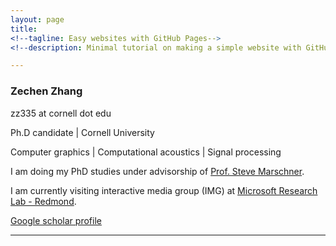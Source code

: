 ```yaml
---
layout: page
title: 
<!--tagline: Easy websites with GitHub Pages-->
<!--description: Minimal tutorial on making a simple website with GitHub Pages-->

---
```


### Zechen Zhang

zz335 at cornell dot edu

Ph.D candidate 
| 
Cornell University

Computer graphics 
| 
Computational acoustics 
| 
Signal processing 

I am doing my PhD studies under advisorship of [Prof. Steve Marschner](https://www.cs.cornell.edu/~srm/). 

I am currently visiting interactive media group (IMG) at [Microsoft Research Lab - Redmond](https://www.microsoft.com/en-us/research/lab/microsoft-research-redmond/). 

[Google scholar profile](https://scholar.google.com/citations?hl=en&user=RBDHu9UAAAAJ&view_op=list_works&authuser=1&gmla=AJsN-F7-xJ-lFabohOk8iR_vInc7314F38GcgjprXTWMlz5Qu0eqU3JYjJY22_f0SQln2eVbm7cqvWmnW6qqBqyoQLDnvhKmTA)

---
<!--
> Ambient sound propagation  
> **Zechen Zhang**, Nikunj Raghuvanshi, John Snyder, Steve Marschner  
> *ACM Transactions on Graphics (**SIGGRAPH Asia 2018**)*  
[Paper](http://www.cs.cornell.edu/projects/ambientsound/SAsia-2018-ambient2.pdf)
|
[Project page](http://www.cs.cornell.edu/projects/ambientsound) 
| 
[Headphone demo](https://vimeo.com/292495561)
-->

